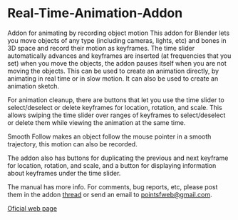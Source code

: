 # Real-Time-Animation-Addon
Addon for animating by recording object motion
This addon for Blender lets you move objects of any type (including cameras, lights, etc) and bones in 3D space and record their motion as keyframes. The time slider automatically advances and keyframes are inserted (at frequencies that you set) when you move the objects, the addon pauses itself when you are not moving the objects. This can be used to create an animation directly, by animating in real time or in slow motion. It can also be used to create an animation sketch.

For animation cleanup, there are buttons that let you use the time slider to select/deselect or delete keyframes for location, rotation, and scale. This allows swiping the time slider over ranges of keyframes to select/deselect or delete them while viewing the animation at the same time.

Smooth Follow makes an object follow the mouse pointer in a smooth trajectory, this motion can also be recorded.

The addon also has buttons for duplicating the previous and next keyframe for location, rotation, and scale, and a button for displaying information about keyframes under the time slider.

The manual has more info. For comments, bug reports, etc, please post them in the addon [thread](https://blenderartists.org/t/addon-real-time-animation-now-free/557530/) or send an email to pointsfweb@gmail.com.


[Oficial web page](https://sites.google.com/site/pointatstuffweb/real-time-animation)
